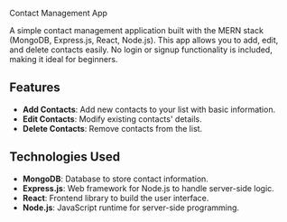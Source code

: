
 Contact Management App

A simple contact management application built with the MERN stack (MongoDB, Express.js, React, Node.js). This app allows you to add, edit, and delete contacts easily. No login or signup functionality is included, making it ideal for beginners.

## Features

- **Add Contacts**: Add new contacts to your list with basic information.
- **Edit Contacts**: Modify existing contacts' details.
- **Delete Contacts**: Remove contacts from the list.

## Technologies Used

- **MongoDB**: Database to store contact information.
- **Express.js**: Web framework for Node.js to handle server-side logic.
- **React**: Frontend library to build the user interface.
- **Node.js**: JavaScript runtime for server-side programming.

